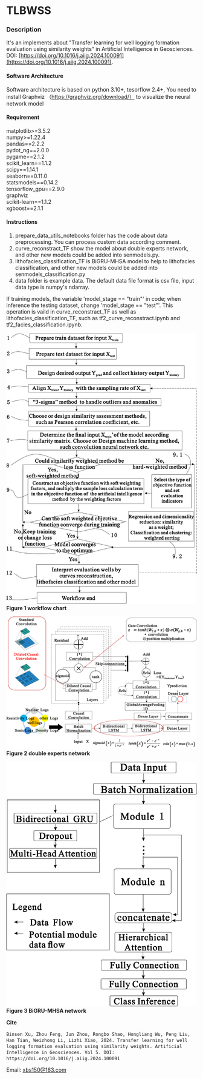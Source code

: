 # TLBWSS

### Description
It's an implements about "Transfer learning for well logging formation evaluation using similarity weights" 
in Artificial Intelligence in Geosciences. DOI: [https://doi.org/10.1016/j.aiig.2024.100091](https://doi.org/10.1016/j.aiig.2024.100091).


#### Software Architecture
Software architecture is based on python 3.10+, tesorflow 2.4+, 
You need to install Graphviz （https://graphviz.org/download/） to visualize the neural network model

#### Requirement
matplotlib>=3.5.2  
numpy>=1.22.4  
pandas==2.2.2  
pydot_ng==2.0.0  
pygame==2.1.2  
scikit_learn==1.1.2  
scipy==1.14.1  
seaborn==0.11.0  
statsmodels==0.14.2  
tensorflow_gpu==2.9.0  
graphviz  
scikit-learn==1.1.2  
xgboost==2.1.1  



#### Instructions

1. prepare_data_utils_notebooks folder has the code about data preprocessing. You can process custom data according comment.   
2. curve_reconstract_TF show the model about double experts network, and other new models could be added into senmodels.py.
3. lithofacies_classification_TF is BiGRU-MHSA model to help to lithofacies classification, and other new models could be added into senmodels_classification.py
4. data folder is example data. The default data file format is csv file, input data type is numpy's ndarray. 

If training models, the variable 'model_stage  == "train"' in code; when inference the testing dataset, 
change 'model_stage  == "test"'. This operation is vaild in curve_reconstract_TF as well as lithofacies_classification_TF, 
such as tf2_curve_reconstract.ipynb and tf2_facies_classification.ipynb.


![workflow_chart](figure/workflow_chart_new.png "workflow_chart")
**Figure 1 workflow chart**

![double_experts_network](figure/double_experts_network_en.png "double_experts_network")
**Figure 2 double experts network**

![BiGRU-MHSA_network](figure/BiGRU-MHSA_network.png "BiGRU-MHSA_network")
**Figure 3 BiGRU-MHSA network**

**Cite**
```
Binsen Xu, Zhou Feng, Jun Zhou, Rongbo Shao, Hongliang Wu, Peng Liu, Han Tian, Weizhong Li, Lizhi Xiao, 2024. Transfer learning for well logging formation evaluation using similarity weights. Artificial Intelligence in Geosciences. Vol 5. DOI: https://doi.org/10.1016/j.aiig.2024.100091
```

Email: xbs150@163.com

